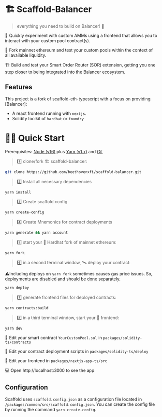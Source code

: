 # 🏗 Scaffold-Balancer

> everything you need to build on Balancer! 🚀

🧪 Quickly experiment with custom AMMs using a frontend that allows you to interact with your custom pool contract(s).

🧪 Fork mainnet ethereum and test your custom pools within the context of all available liquidity.

🏗 Build and test your Smart Order Router (SOR) extension, getting you one step closer to being integrated into the Balancer ecosystem.

## Features

This project is a fork of scaffold-eth-typescript with a focus on providing [Balancer]:

- A react frontend running with `nextjs`.
- Solidity toolkit of `hardhat` or `foundry`

# 🏄‍♂️ Quick Start

Prerequisites: [Node (v16)](https://nodejs.org/en/download/) plus [Yarn (v1.x)](https://classic.yarnpkg.com/en/docs/install/) and [Git](https://git-scm.com/downloads)

> 1️⃣ clone/fork 🏗 scaffold-balancer:

```bash
git clone https://github.com/beethovenxfi/scaffold-balancer.git
```

> 2️⃣ Install all necessary dependencies

```bash
yarn install
```

> 3️⃣ Create scaffold config

```bash
yarn create-config
```

> 4️⃣ Create Mnemonics for contract deployments

```bash
yarn generate && yarn account
```

> 5️⃣ start your 👷‍ Hardhat fork of mainnet ethereum:

```bash
yarn fork
```

> 6️⃣ in a second terminal window, 🛰 deploy your contract:

⚠️Including deploys on `yarn fork` sometimes causes gas price issues. So, deployments are disabled and should be done separately.

```bash
yarn deploy
```

> 7️⃣ generate frontend files for deployed contracts:

```bash
yarn contracts:build
```

> 8️⃣ in a third terminal window, start your 📱 frontend:

```bash
yarn dev
```



🔏 Edit your smart contract `YourCustomPool.sol` in `packages/solidity-ts/contracts`

💼 Edit your contract deployment scripts in `packages/solidity-ts/deploy`

📝 Edit your frontend in `packages/nextjs-app-ts/src`

💻 Open http://localhost:3000 to see the app

## Configuration

Scaffold uses `scaffold.config.json` as a configuration file located in `/packages/common/src/scaffold.config.json`. You can create the config file by running the command `yarn create-config`.
